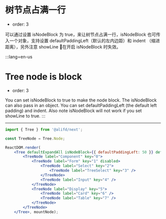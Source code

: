 # 树节点占满一行

- order: 3

可以通过设置 isNodeBlock 为 true，来让树节点占满一行，isNodeBlock 也可传入一个对象，支持设置 defaultPaddingLeft（默认的左内边距）和 indent （缩进距离），另外注意 showLine 在开启 isNodeBlock 时失效。

:::lang=en-us
# Tree node is block

- order: 3

You can set isNodeBlock to true to make the node block. The isNodeBlock can also pass in an object. You can set defaultPaddingLeft (the default left padding) and indent. Also note isNodeBlock will not work if you set showLine to true.
:::

---

````jsx
import { Tree } from '@alifd/next';

const TreeNode = Tree.Node;

ReactDOM.render(
    <Tree defaultExpandAll isNodeBlock={{ defaultPaddingLeft: 50 }} defaultSelectedKeys={['1']} style={{ width: '300px' }}>
        <TreeNode label="Component" key="0">
            <TreeNode label="Form" key="1" disabled>
                <TreeNode label="Select" key="2">
                    <TreeNode label="TreeSelect" key="3" />
                </TreeNode>
                <TreeNode label="Input" key="4" />
            </TreeNode>
            <TreeNode label="Display" key="5">
                <TreeNode label="Card" key="6" />
                <TreeNode label="Table" key="7" />
            </TreeNode>
        </TreeNode>
    </Tree>, mountNode);
````
